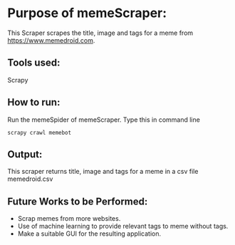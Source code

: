# Purpose of memeScraper:

This Scraper scrapes the title, image and tags for a meme from https://www.memedroid.com.

## Tools used:

Scrapy

## How to run:

Run the memeSpider of memeScraper.
Type this in command line
```
scrapy crawl memebot
```

## Output:

This scraper returns title, image and tags for a meme in a csv file memedroid.csv

## Future Works to be Performed:
* Scrap memes from more websites.
* Use of machine learning to provide relevant tags to meme without tags.
* Make a suitable GUI for the resulting application.

